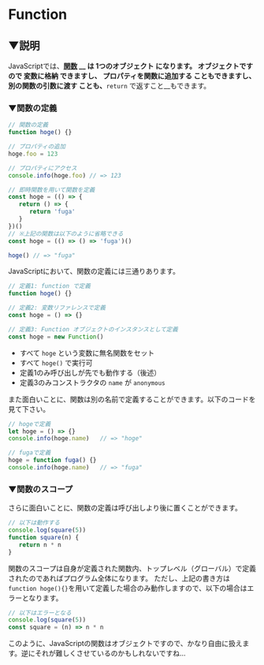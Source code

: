 # Function

## ▼説明

JavaScriptでは、__[関数](https://developer.mozilla.org/ja/docs/Web/JavaScript/Guide/Functions) __ は __1つのオブジェクト__ になります。
オブジェクトですので __変数に格納__ できますし、 __プロパティを関数に追加する__ こともできますし、__別の関数の引数に渡す__ ことも、__`return` で返すこと__もできます。

### ▼関数の定義

```JavaScript
// 関数の定義
function hoge() {}

// プロパティの追加
hoge.foo = 123

// プロパティにアクセス
console.info(hoge.foo) // => 123

// 即時関数を用いて関数を定義
const hoge = (() => {
   return () => {
      return 'fuga'
   }
})()
// ※上記の関数は以下のように省略できる
const hoge = (() => () => 'fuga')()

hoge() // => "fuga"
```

JavaScriptにおいて、関数の定義には三通りあります。

```JavaScript
// 定義1: function で定義
function hoge() {}

// 定義2: 変数リファレンスで定義
const hoge = () => {}

// 定義3: Function オブジェクトのインスタンスとして定義
const hoge = new Function()
```

* すべて `hoge` という変数に無名関数をセット
* すべて `hoge()` で実行可
* 定義1のみ呼び出しが先でも動作する（後述）
* 定義3のみコンストラクタの `name` が `anonymous`

また面白いことに、関数は別の名前で定義することができます。以下のコードを見て下さい。

```JavaScript
// hogeで定義
let hoge = () => {}
console.info(hoge.name)   // => "hoge"

// fugaで定義
hoge = function fuga() {}
console.info(hoge.name)   // => "fuga"
```

### ▼関数のスコープ
さらに面白いことに、関数の定義は呼び出しより後に置くことができます。

```JavaScript
// 以下は動作する
console.log(square(5))
function square(n) {
   return n * n
}
```

関数のスコープは自身が定義された関数内、トップレベル（グローバル）で定義されたのであればプログラム全体になります。
ただし、上記の書き方は`function hoge(){}`を用いて定義した場合のみ動作しますので、以下の場合はエラーとなります。

```JavaScript
// 以下はエラーとなる
console.log(square(5))
const square = (n) => n * n
```

このように、JavaScriptの関数はオブジェクトですので、かなり自由に扱えます。逆にそれが難しくさせているのかもしれないですね…
